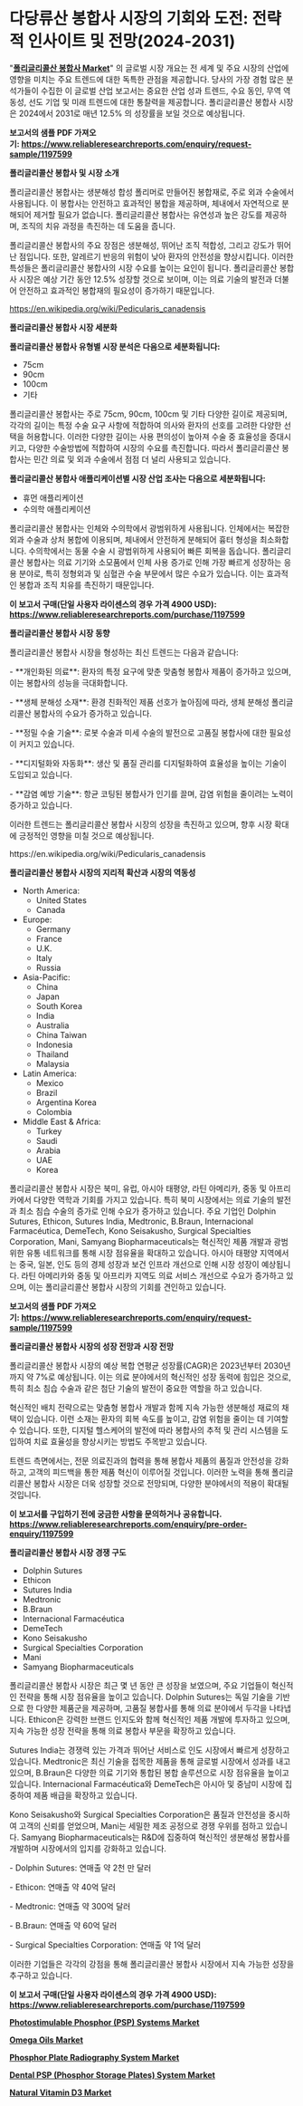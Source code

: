 <p><h1>다당류산 봉합사 시장의 기회와 도전: 전략적 인사이트 및 전망(2024-2031)</h1></p><p>"<strong><a href="https://www.reliableresearchreports.com/polyglycolic-acid-suture-r1197599?utm_campaign=105&utm_medium=7&utm_source=Github&utm_content=ia&utm_term=09112024&utm_id=polyglycolic-acid-suture">폴리글리콜산 봉합사 Market</a></strong>" 의 글로벌 시장 개요는 전 세계 및 주요 시장의 산업에 영향을 미치는 주요 트렌드에 대한 독특한 관점을 제공합니다. 당사의 가장 경험 많은 분석가들이 수집한 이 글로벌 산업 보고서는 중요한 산업 성과 트렌드, 수요 동인, 무역 역동성, 선도 기업 및 미래 트렌드에 대한 통찰력을 제공합니다. 폴리글리콜산 봉합사 시장은 2024에서 2031로 매년 12.5% 의 성장률을 보일 것으로 예상됩니다.</p>
<p><strong>보고서의 샘플 PDF 가져오기:&nbsp;<a href="https://www.reliableresearchreports.com/enquiry/request-sample/1197599?utm_campaign=105&utm_medium=7&utm_source=Github&utm_content=ia&utm_term=09112024&utm_id=polyglycolic-acid-suture">https://www.reliableresearchreports.com/enquiry/request-sample/1197599</a></strong></p>
<p><strong>폴리글리콜산 봉합사 및 시장 소개</strong></p>
<p><p>폴리글리콜산 봉합사는 생분해성 합성 폴리머로 만들어진 봉합재로, 주로 외과 수술에서 사용됩니다. 이 봉합사는 안전하고 효과적인 봉합을 제공하며, 체내에서 자연적으로 분해되어 제거할 필요가 없습니다. 폴리글리콜산 봉합사는 유연성과 높은 강도를 제공하며, 조직의 치유 과정을 촉진하는 데 도움을 줍니다.</p><p>폴리글리콜산 봉합사의 주요 장점은 생분해성, 뛰어난 조직 적합성, 그리고 강도가 뛰어난 점입니다. 또한, 알레르기 반응의 위험이 낮아 환자의 안전성을 향상시킵니다. 이러한 특성들은 폴리글리콜산 봉합사의 시장 수요를 높이는 요인이 됩니다. 폴리글리콜산 봉합사 시장은 예상 기간 동안 12.5% 성장할 것으로 보이며, 이는 의료 기술의 발전과 더불어 안전하고 효과적인 봉합재의 필요성이 증가하기 때문입니다.</p></p>
<p><a href="https://en.wikipedia.org/wiki/Pedicularis_canadensis?utm_campaign=105&utm_medium=7&utm_source=Github&utm_content=ia&utm_term=09112024&utm_id=polyglycolic-acid-suture">https://en.wikipedia.org/wiki/Pedicularis_canadensis</a></p>
<p><strong>폴리글리콜산 봉합사 시장 세분화</strong></p>
<p><strong>폴리글리콜산 봉합사 유형별 시장 분석은 다음으로 세분화됩니다:</strong></p>
<p><ul><li>75cm</li><li>90cm</li><li>100cm</li><li>기타</li></ul></p>
<p><p>폴리글리콜산 봉합사는 주로 75cm, 90cm, 100cm 및 기타 다양한 길이로 제공되며, 각각의 길이는 특정 수술 요구 사항에 적합하여 의사와 환자의 선호를 고려한 다양한 선택을 허용합니다. 이러한 다양한 길이는 사용 편의성이 높아져 수술 중 효율성을 증대시키고, 다양한 수술방법에 적합하여 시장의 수요를 촉진합니다. 따라서 폴리글리콜산 봉합사는 민간 의료 및 외과 수술에서 점점 더 널리 사용되고 있습니다.</p></p>
<p><strong>폴리글리콜산 봉합사 애플리케이션별 시장 산업 조사는 다음으로 세분화됩니다:</strong></p>
<p><ul><li>휴먼 애플리케이션</li><li>수의학 애플리케이션</li></ul></p>
<p><p>폴리글리콜산 봉합사는 인체와 수의학에서 광범위하게 사용됩니다. 인체에서는 복잡한 외과 수술과 상처 봉합에 이용되며, 체내에서 안전하게 분해되어 흉터 형성을 최소화합니다. 수의학에서는 동물 수술 시 광범위하게 사용되어 빠른 회복을 돕습니다. 폴리글리콜산 봉합사는 의료 기기와 소모품에서 인체 사용 증가로 인해 가장 빠르게 성장하는 응용 분야로, 특히 정형외과 및 심혈관 수술 부문에서 많은 수요가 있습니다. 이는 효과적인 봉합과 조직 치유를 촉진하기 때문입니다.</p></p>
<p><strong>이 보고서 구매(단일 사용자 라이센스의 경우 가격 4900 USD): <a href="https://www.reliableresearchreports.com/purchase/1197599?utm_campaign=105&utm_medium=7&utm_source=Github&utm_content=ia&utm_term=09112024&utm_id=polyglycolic-acid-suture">https://www.reliableresearchreports.com/purchase/1197599</a></strong></p>
<p><strong>폴리글리콜산 봉합사 시장 동향</strong></p>
<p><p>폴리글리콜산 봉합사 시장을 형성하는 최신 트렌드는 다음과 같습니다:</p><p>- **개인화된 의료**: 환자의 특정 요구에 맞춘 맞춤형 봉합사 제품이 증가하고 있으며, 이는 봉합사의 성능을 극대화합니다.</p><p>- **생체 분해성 소재**: 환경 친화적인 제품 선호가 높아짐에 따라, 생체 분해성 폴리글리콜산 봉합사의 수요가 증가하고 있습니다.</p><p>- **정밀 수술 기술**: 로봇 수술과 미세 수술의 발전으로 고품질 봉합사에 대한 필요성이 커지고 있습니다.</p><p>- **디지털화와 자동화**: 생산 및 품질 관리를 디지털화하여 효율성을 높이는 기술이 도입되고 있습니다.</p><p>- **감염 예방 기술**: 항균 코팅된 봉합사가 인기를 끌며, 감염 위험을 줄이려는 노력이 증가하고 있습니다.</p><p>이러한 트렌드는 폴리글리콜산 봉합사 시장의 성장을 촉진하고 있으며, 향후 시장 확대에 긍정적인 영향을 미칠 것으로 예상됩니다.</p></p>
<p>https://en.wikipedia.org/wiki/Pedicularis_canadensis</p>
<p><strong>폴리글리콜산 봉합사 시장의 지리적 확산과 시장의 역동성</strong></p>
<p><ul>
    <li>
        North America:
        <ul>
            <li>United States</li>
            <li>Canada</li>
        </ul>
    </li>
    <li>
        Europe:
        <ul>
            <li>Germany</li>
            <li>France</li>
            <li>U.K.</li>
            <li>Italy</li>
            <li>Russia</li>
        </ul>
    </li>
    <li>
        Asia-Pacific:
        <ul>
            <li>China</li>
            <li>Japan</li>
            <li>South Korea</li>
            <li>India</li>
            <li>Australia</li>
            <li>China Taiwan</li>
            <li>Indonesia</li>
            <li>Thailand</li>
            <li>Malaysia</li>
        </ul>
    </li>
    <li>
        Latin America:
        <ul>
            <li>Mexico</li>
            <li>Brazil</li>
            <li>Argentina Korea</li>
            <li>Colombia</li>
        </ul>
    </li>
    <li>
        Middle East & Africa:
        <ul>
            <li>Turkey</li>
            <li>Saudi</li>
            <li>Arabia</li>
            <li>UAE</li>
            <li>Korea</li>
        </ul>
    </li>
    </ul></p>
<p><p>폴리글리콜산 봉합사 시장은 북미, 유럽, 아시아 태평양, 라틴 아메리카, 중동 및 아프리카에서 다양한 역학과 기회를 가지고 있습니다. 특히 북미 시장에서는 의료 기술의 발전과 최소 침습 수술의 증가로 인해 수요가 증가하고 있습니다. 주요 기업인 Dolphin Sutures, Ethicon, Sutures India, Medtronic, B.Braun, Internacional Farmacéutica, DemeTech, Kono Seisakusho, Surgical Specialties Corporation, Mani, Samyang Biopharmaceuticals는 혁신적인 제품 개발과 광범위한 유통 네트워크를 통해 시장 점유율을 확대하고 있습니다. 아시아 태평양 지역에서는 중국, 일본, 인도 등의 경제 성장과 보건 인프라 개선으로 인해 시장 성장이 예상됩니다. 라틴 아메리카와 중동 및 아프리카 지역도 의료 서비스 개선으로 수요가 증가하고 있으며, 이는 폴리글리콜산 봉합사 시장의 기회를 견인하고 있습니다.</p></p>
<p><strong>보고서의 샘플 PDF 가져오기:&nbsp;<a href="https://www.reliableresearchreports.com/enquiry/request-sample/1197599?utm_campaign=105&utm_medium=7&utm_source=Github&utm_content=ia&utm_term=09112024&utm_id=polyglycolic-acid-suture">https://www.reliableresearchreports.com/enquiry/request-sample/1197599</a></strong></p>
<p><strong>폴리글리콜산 봉합사 시장의 성장 전망과 시장 전망</strong></p>
<p><p>폴리글리콜산 봉합사 시장의 예상 복합 연평균 성장률(CAGR)은 2023년부터 2030년까지 약 7%로 예상됩니다. 이는 의료 분야에서의 혁신적인 성장 동력에 힘입은 것으로, 특히 최소 침습 수술과 같은 첨단 기술의 발전이 중요한 역할을 하고 있습니다. </p><p>혁신적인 배치 전략으로는 맞춤형 봉합사 개발과 함께 지속 가능한 생분해성 재료의 채택이 있습니다. 이런 소재는 환자의 회복 속도를 높이고, 감염 위험을 줄이는 데 기여할 수 있습니다. 또한, 디지털 헬스케어의 발전에 따라 봉합사의 추적 및 관리 시스템을 도입하여 치료 효율성을 향상시키는 방법도 주목받고 있습니다.</p><p>트렌드 측면에서는, 전문 의료진과의 협력을 통해 봉합사 제품의 품질과 안전성을 강화하고, 고객의 피드백을 통한 제품 혁신이 이루어질 것입니다. 이러한 노력을 통해 폴리글리콜산 봉합사 시장은 더욱 성장할 것으로 전망되며, 다양한 분야에서의 적용이 확대될 것입니다.</p></p>
<p><strong>이 보고서를 구입하기 전에 궁금한 사항을 문의하거나 공유합니다. <a href="https://www.reliableresearchreports.com/enquiry/pre-order-enquiry/1197599?utm_campaign=105&utm_medium=7&utm_source=Github&utm_content=ia&utm_term=09112024&utm_id=polyglycolic-acid-suture">https://www.reliableresearchreports.com/enquiry/pre-order-enquiry/1197599</a></strong></p>
<p><strong>폴리글리콜산 봉합사 시장 경쟁 구도</strong></p>
<p><ul><li>Dolphin Sutures</li><li>Ethicon</li><li>Sutures India</li><li>Medtronic</li><li>B.Braun</li><li>Internacional Farmacéutica</li><li>DemeTech</li><li>Kono Seisakusho</li><li>Surgical Specialties Corporation</li><li>Mani</li><li>Samyang Biopharmaceuticals</li></ul></p>
<p><p>폴리글리콜산 봉합사 시장은 최근 몇 년 동안 큰 성장을 보였으며, 주요 기업들이 혁신적인 전략을 통해 시장 점유율을 높이고 있습니다. Dolphin Sutures는 독일 기술을 기반으로 한 다양한 제품군을 제공하며, 고품질 봉합사를 통해 의료 분야에서 두각을 나타냅니다. Ethicon은 강력한 브랜드 인지도와 함께 혁신적인 제품 개발에 투자하고 있으며, 지속 가능한 성장 전략을 통해 의료 봉합사 부문을 확장하고 있습니다.</p><p>Sutures India는 경쟁력 있는 가격과 뛰어난 서비스로 인도 시장에서 빠르게 성장하고 있습니다. Medtronic은 최신 기술을 접목한 제품을 통해 글로벌 시장에서 성과를 내고 있으며, B.Braun은 다양한 의료 기기와 통합된 봉합 솔루션으로 시장 점유율을 높이고 있습니다. Internacional Farmacéutica와 DemeTech은 아시아 및 중남미 시장에 집중하여 제품 배급을 확장하고 있습니다.</p><p>Kono Seisakusho와 Surgical Specialties Corporation은 품질과 안전성을 중시하여 고객의 신뢰를 얻었으며, Mani는 세밀한 제조 공정으로 경쟁 우위를 점하고 있습니다. Samyang Biopharmaceuticals는 R&D에 집중하여 혁신적인 생분해성 봉합사를 개발하며 시장에서의 입지를 강화하고 있습니다.</p><p>- Dolphin Sutures: 연매출 약 2천 만 달러</p><p>- Ethicon: 연매출 약 40억 달러</p><p>- Medtronic: 연매출 약 300억 달러</p><p>- B.Braun: 연매출 약 60억 달러</p><p>- Surgical Specialties Corporation: 연매출 약 1억 달러</p><p>이러한 기업들은 각각의 강점을 통해 폴리글리콜산 봉합사 시장에서 지속 가능한 성장을 추구하고 있습니다.</p></p>
<p><strong>이 보고서 구매(단일 사용자 라이센스의 경우 가격 4900 USD): <a href="https://www.reliableresearchreports.com/purchase/1197599?utm_campaign=105&utm_medium=7&utm_source=Github&utm_content=ia&utm_term=09112024&utm_id=polyglycolic-acid-suture">https://www.reliableresearchreports.com/purchase/1197599</a></strong></p>
<p><strong><p><a href="https://issuu.com/reportprime-2/docs/photostimulable-phosphor-psp-system_622db26bcc8616?utm_campaign=105&utm_medium=7&utm_source=Github&utm_content=ia&utm_term=09112024&utm_id=polyglycolic-acid-suture">Photostimulable Phosphor (PSP) Systems Market</a></p><p><a href="https://github.com/LacThu1/Market-Research-Report-List-1/blob/main/omega-oils-market.md?utm_campaign=105&utm_medium=7&utm_source=Github&utm_content=ia&utm_term=09112024&utm_id=polyglycolic-acid-suture">Omega Oils Market</a></p><p><a href="https://issuu.com/reportprime-2/docs/phosphor-plate-radiography-system-m_c7d2dacbec2760?utm_campaign=105&utm_medium=7&utm_source=Github&utm_content=ia&utm_term=09112024&utm_id=polyglycolic-acid-suture">Phosphor Plate Radiography System Market</a></p><p><a href="https://issuu.com/reportprime-2/docs/dental-psp-phosphor-storage-plates-_71ed9d27a27fd2?utm_campaign=105&utm_medium=7&utm_source=Github&utm_content=ia&utm_term=09112024&utm_id=polyglycolic-acid-suture">Dental PSP (Phosphor Storage Plates) System Market</a></p><p><a href="https://github.com/ChristianClark406/Market-Research-Report-List-1/blob/main/natural-vitamin-d3-market.md?utm_campaign=105&utm_medium=7&utm_source=Github&utm_content=ia&utm_term=09112024&utm_id=polyglycolic-acid-suture">Natural Vitamin D3 Market</a></p></strong></p>
<p></p>